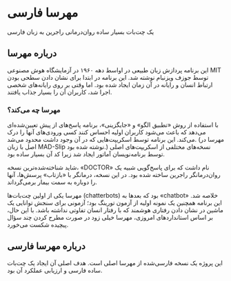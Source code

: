 
# مهرسا فارسی
یک چت‌بات بسیار ساده روان‌درمانی راجرین به زبان فارسی

## درباره مهرسا
این برنامه پردازش زبان طبیعی در اواسط دهه ۱۹۶۰ در آزمایشگاه هوش مصنوعی MIT توسط جوزف ویزنبام نوشته شد. این برنامه در ابتدا برای نشان دادن سطحی بودن ارتباط انسان و رایانه در آن زمان ایجاد شده بود. اما وقتی بر روی رایانه‌های شخصی اجرا شد، کاربران آن را بسیار جذاب یافتند.

### مهرسا چه می‌کند؟
با استفاده از روش «تطبیق الگو» و «جایگزینی»، برنامه پاسخ‌های از پیش تعیین‌شده‌ای می‌دهد که باعث می‌شود کاربران اولیه احساس کنند کسی ورودی‌های آنها را درک می‌کند. این برنامه توسط اسکریپت‌هایی که در آن وجود داشت محدود می‌شد. (مهرسا در اصل با زبان MAD-Slip نوشته شده بود.) نسخه‌های مختلفی از اسکریپت‌های اصلی توسط برنامه‌نویسان آماتور ایجاد شد زیرا کد آن بسیار ساده بود.

شاید شناخته‌شده‌ترین نسخه، «DOCTOR» نام داشت که برای پاسخ‌گویی شبیه یک روان‌درمانگر راجرین ساخته شده بود. در این نسخه، درمانگر با «بازتاب» پرسش‌ها، آنها را دوباره به سمت بیمار برمی‌گرداند.

مهرسا یکی از اولین چت‌بات‌ها (chatterbots) بود که بعدها به «chatbot» خلاصه شد. این برنامه همچنین یک نمونه اولیه از آزمون تورینگ بود؛ آزمونی برای سنجش توانایی یک ماشین در نشان دادن رفتاری هوشمند که با رفتار انسان تفاوتی نداشته باشد. با این حال، بر اساس استانداردهای امروزی، مهرسا خیلی زود در صورت مطرح کردن چند سؤال پیچیده شکست می‌خورد.

## درباره مهرسا فارسی
این پروژه یک نسخه فارسی‌شده از مهرسا اصلی است. هدف اصلی آن ایجاد یک چت‌بات ساده فارسی و ارزیابی عملکرد آن بود.

